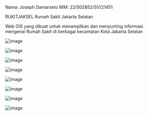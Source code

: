 Nama: Joseph Damarseto 
NIM: 22/502852/SV/21451

RUKITJAKSEL
Rumah Sakit Jakarta Selatan 

Web GIS yang dibuat untuk menampilkan dan menyunting informasi mengenai Rumah Sakit di berbagai kecamatan Kota Jakarta Selatan

![image](https://github.com/josephdamarseto45/pgwl-responsi/assets/142876662/e74df747-40b1-4f04-9b18-d0d0c1e20990)

![image](https://github.com/josephdamarseto45/pgwl-responsi/assets/142876662/53d5369b-b05c-462d-b67b-7bab9e6f81de)

![image](https://github.com/josephdamarseto45/pgwl-responsi/assets/142876662/7db13e4d-a465-487d-bf79-b74a3d430b4c)

![image](https://github.com/josephdamarseto45/pgwl-responsi/assets/142876662/1955cc3e-9c58-414c-9299-19b92f189d96)

![image](https://github.com/josephdamarseto45/pgwl-responsi/assets/142876662/0a2dfa00-f79b-42ad-8b1a-ab74217565e8)

![image](https://github.com/josephdamarseto45/pgwl-responsi/assets/142876662/c1b2ba93-7dba-442f-a9c9-ff76e8317643)

![image](https://github.com/josephdamarseto45/pgwl-responsi/assets/142876662/035c0fc1-fced-4be8-9066-af3a5172e33c)

![image](https://github.com/josephdamarseto45/pgwl-responsi/assets/142876662/e28387bc-8ee4-4927-85fb-fa47f548029c)

